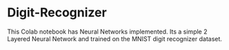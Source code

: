 # Digit-Recognizer

This Colab notebook has Neural Networks implemented. Its a simple 2 Layered Neural Network and trained on the MNIST digit recognizer dataset.
